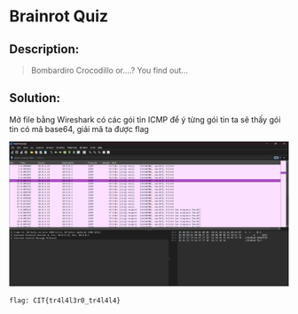 # Brainrot Quiz

## Description:

> Bombardiro Crocodillo or....? You find out...

## Solution:

Mở file bằng Wireshark có các gói tin ICMP để ý từng gói tin ta sẽ thấy gói tin có mã base64, giải mã ta được flag

![alt text](image.png)

```
flag: CIT{tr4l4l3r0_tr4l4l4}
```
